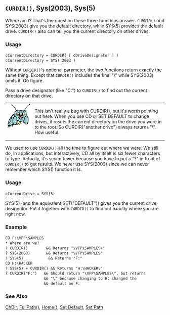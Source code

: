 ## `CURDIR()`, Sys(2003), Sys(5)

Where am I? That's the question these three functions answer. `CURDIR()` and SYS(2003) give you the default directory, while SYS(5) provides the default drive. `CURDIR()` also can tell you the current directory on other drives.

### Usage

```foxpro
cCurrentDirectory = CURDIR( [ cDriveDesignator ] )
cCurrentDirectory = SYS( 2003 )
```

Without `CURDIR()`'s optional parameter, the two functions return exactly the same thing. Except that `CURDIR()` includes the final "\\" while SYS(2003) omits it. Go figure.

Pass a drive designator (like "C:") to `CURDIR()` to find out the current directory on that drive.

<table>
<tr>
  <td width="17%" valign="top">
<img width="95" height="77" src="bug.gif">
  </td>
  <td width="83%">
  <p>This isn't really a bug with CURDIR(), but it's worth pointing out here. When you use CD or SET DEFAULT to change drives, it resets the current directory on the drive you were in to the root. So CURDIR(&quot;another drive&quot;) always returns &quot;\&quot;. How useful.</p>
  </td>
 </tr>
</table>

We used to use `CURDIR()` all the time to figure out where we were. We still do, in applications, but interactively, CD all by itself is six fewer characters to type. Actually, it's seven fewer because you have to put a "?" in front of `CURDIR()` to get results. We never use SYS(2003) since we can never remember which SYS() function it is.

### Usage

```foxpro
cCurrentDrive = SYS(5)
```

SYS(5) (and the equivalent SET("DEFAULT")) gives you the current drive designator. Put it together with `CURDIR()` to find out exactly where you are right now.

### Example

```foxpro
CD F:\VFP\SAMPLES
* Where are we?
? CURDIR()        && Returns "\VFP\SAMPLES\"
? SYS(2003)       && Returns "\VFP\SAMPLES"
? SYS(5)           && Returns "F:"
CD H:\HACKER
? SYS(5) + CURDIR() && Returns "H:\HACKER\"
? CURDIR("F:")   && Should return "\VFP\SAMPLES\", but returns
                 && "\" because changing to H: changed the
                 && default on F:
```
### See Also

[ChDir](s4g339.md), [FullPath()](s4g165.md), [Home()](s4g274.md), [Set Default](s4g339.md), [Set Path](s4g636.md)